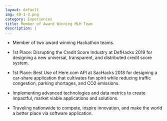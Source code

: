```yaml
---
layout: default
img: 40-1-3.png
category: Experiences
title: Member of Award Winning MLH Team
description: |
---
```


- Member of two award winning Hackathon teams.

- 1st Place: Disrupting the Credit Score Industry at DefHacks 2019 for designing a new universal, transparent, and distributed credit score system.

- 1st Place: Best Use of Here.com API at SacHacks 2018 for designing a car-share application that cultivates fan spirit while reducing traffic congestion, parking shortages, and CO2 emissions.

- Implementing advanced technologies and data metrics to create impactful, market viable applications and solutions.

- Traveling nationwide to compete, inspire innovation, and make the world a better place via software application.
